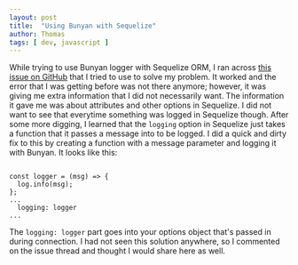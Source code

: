 ```yaml
---
layout: post
title:  "Using Bunyan with Sequelize"
author: Thomas
tags: [ dev, javascript ]
---
```

While trying to use Bunyan logger with Sequelize ORM, I ran across [this issue on GitHub](https://github.com/trentm/node-bunyan/issues/350) that I tried to use to solve my problem.
It worked and the error that I was getting before was not there anymore; however, it was giving me extra information that I did not necessarily want.
The information it gave me was about attributes and other options in Sequelize.
I did not want to see that everytime something was logged in Sequelize though.
After some more digging, I learned that the `logging` option in Sequelize just takes a function that it passes a message into to be logged.
I did a quick and dirty fix to this by creating a function with a message parameter and logging it with Bunyan.
It looks like this:
```

const logger = (msg) => {
  log.info(msg);
};
...
  logging: logger
...

```
The `logging: logger` part goes into your options object that's passed in during connection.
I had not seen this solution anywhere, so I commented on the issue thread and thought I would share here as well.
